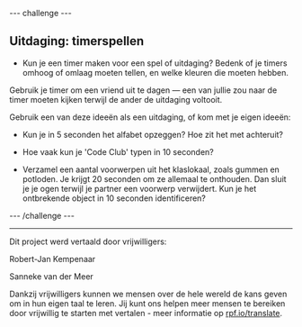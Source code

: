 --- challenge ---

## Uitdaging: timerspellen

+ Kun je een timer maken voor een spel of uitdaging? Bedenk of je timers omhoog of omlaag moeten tellen, en welke kleuren die moeten hebben.

Gebruik je timer om een vriend uit te dagen — een van jullie zou naar de timer moeten kijken terwijl de ander de uitdaging voltooit.

Gebruik een van deze ideeën als een uitdaging, of kom met je eigen ideeën:

+ Kun je in 5 seconden het alfabet opzeggen? Hoe zit het met achteruit?

+ Hoe vaak kun je 'Code Club' typen in 10 seconden?

+ Verzamel een aantal voorwerpen uit het klaslokaal, zoals gummen en potloden. Je krijgt 20 seconden om ze allemaal te onthouden. Dan sluit je je ogen terwijl je partner een voorwerp verwijdert. Kun je het ontbrekende object in 10 seconden identificeren?

--- /challenge ---


***
Dit project werd vertaald door vrijwilligers:

Robert-Jan Kempenaar

Sanneke van der Meer

Dankzij vrijwilligers kunnen we mensen over de hele wereld de kans geven om in hun eigen taal te leren. Jij kunt ons helpen meer mensen te bereiken door vrijwillig te starten met vertalen - meer informatie op [rpf.io/translate](https://rpf.io/translate).